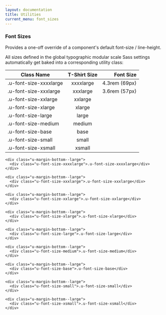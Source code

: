 ```yaml
---
layout: documentation
title: Utilities
current_menu: font_sizes
---
```


<h3 class="c-headline c-headline--xlarge c-headline--capitalize">Font Sizes</h3>

Provides a one-off override of a component's default font-size / line-height.

All sizes defined in the global typographic modular scale Sass settings automatically get baked into a corresponding utility class:

| Class Name                  | T-Shirt Size | Font Size  |
| --------------------------- |:---------:| -------------:|
| .u-font-size-xxxxlarge      | xxxxlarge | 4.3rem (69px) |
| .u-font-size-xxxlarge       | xxxlarge  | 3.6rem (57px) |
| .u-font-size-xxlarge        | xxlarge   |               |
| .u-font-size-xlarge         | xlarge    |               |
| .u-font-size-large          | large     |               |
| .u-font-size-medium         | medium    |               |
| .u-font-size-base           | base      |               |
| .u-font-size-small          | small     |               |
| .u-font-size-xsmall         | xsmall    |               |


<div class="sg-pattern-example">
    <div class="c-swatches">
              
    <div class="u-margin-bottom--large">
      <div class="u-font-size-xxxxlarge">.u-font-size-xxxxlarge</div>
    </div>
              
    <div class="u-margin-bottom--large">
      <div class="u-font-size-xxxlarge">.u-font-size-xxxlarge</div>
    </div>
              
    <div class="u-margin-bottom--large">
      <div class="u-font-size-xxlarge">.u-font-size-xxlarge</div>
    </div>
              
    <div class="u-margin-bottom--large">
      <div class="u-font-size-xlarge">.u-font-size-xlarge</div>
    </div>
              
    <div class="u-margin-bottom--large">
      <div class="u-font-size-large">.u-font-size-large</div>
    </div>
              
    <div class="u-margin-bottom--large">
      <div class="u-font-size-medium">.u-font-size-medium</div>
    </div>
              
    <div class="u-margin-bottom--large">
      <div class="u-font-size-base">.u-font-size-base</div>
    </div>
              
    <div class="u-margin-bottom--large">
      <div class="u-font-size-small">.u-font-size-small</div>
    </div>
              
    <div class="u-margin-bottom--large">
      <div class="u-font-size-xsmall">.u-font-size-xsmall</div>
    </div>
  </div>

  </div>